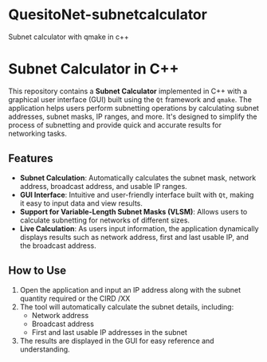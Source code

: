 # QuesitoNet-subnetcalculator
Subnet calculator with qmake in c++


# Subnet Calculator in C++

This repository contains a **Subnet Calculator** implemented in C++ with a graphical user interface (GUI) built using the `Qt` framework and `qmake`. The application helps users perform subnetting operations by calculating subnet addresses, subnet masks, IP ranges, and more. It's designed to simplify the process of subnetting and provide quick and accurate results for networking tasks.

## Features

- **Subnet Calculation**: Automatically calculates the subnet mask, network address, broadcast address, and usable IP ranges.
- **GUI Interface**: Intuitive and user-friendly interface built with `Qt`, making it easy to input data and view results.
- **Support for Variable-Length Subnet Masks (VLSM)**: Allows users to calculate subnetting for networks of different sizes.
- **Live Calculation**: As users input information, the application dynamically displays results such as network address, first and last usable IP, and the broadcast address.

## How to Use

1. Open the application and input an IP address along with the subnet quantity required or the CIRD /XX 
2. The tool will automatically calculate the subnet details, including:
   - Network address
   - Broadcast address
   - First and last usable IP addresses in the subnet
3. The results are displayed in the GUI for easy reference and understanding.

